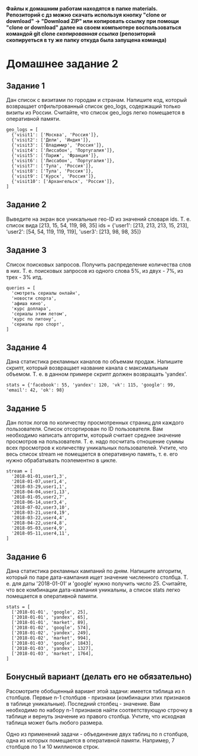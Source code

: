 **Файлы к домашним работам находятся в папке materials.
Репозиторий с дз можно скачать используя кнопку "clone or download" -> "Download ZIP" или копировать ссылку при помощи "clone or download" далее на своем компьютере воспользоваться командой git clone _скопированная ссылка_ (репозиторий скопируеться в ту же папку откуда была запущена команда)**

# Домашнее задание 2

## Задание 1
Дан список с визитами по городам и странам. Напишите код, который возвращает отфильтрованный список geo_logs, содержащий только визиты из России. Считайте, что список geo_logs легко помещается в оперативной памяти.
```
geo_logs = [
  {'visit1': ['Москва', 'Россия']},
  {'visit2': ['Дели', 'Индия']},
  {'visit3': ['Владимир', 'Россия']},
  {'visit4': ['Лиссабон', 'Португалия']},
  {'visit5': ['Париж', 'Франция']},
  {'visit6': ['Лиссабон', 'Португалия']},
  {'visit7': ['Тула', 'Россия']},
  {'visit8': ['Тула', 'Россия']},
  {'visit9': ['Курск', 'Россия']},
  {'visit10': ['Архангельск', 'Россия']},
]
```

## Задание 2
Выведите на экран все уникальные гео-ID из значений словаря ids. Т. е. список вида [213, 15, 54, 119, 98, 35]
ids = {'user1': [213, 213, 213, 15, 213], 'user2': [54, 54, 119, 119, 119], 'user3': [213, 98, 98, 35]}

## Задание 3
Список поисковых запросов. Получить распределение количества слов в них. Т. е. поисковых запросов из одного слова 5%, из двух - 7%, из трех - 3% итд.
```
queries = [
  'смотреть сериалы онлайн',
  'новости спорта',
  'афиша кино',
  'курс доллара',
  'сериалы этим летом',
  'курс по питону',
  'сериалы про спорт',
]
```

## Задание 4
Дана статистика рекламных каналов по объемам продаж. Напишите скрипт, который возвращает название канала с максимальным объемом.
Т. е. в данном примере скрипт должен возвращать 'yandex'.
```
stats = {'facebook': 55, 'yandex': 120, 'vk': 115, 'google': 99, 'email': 42, 'ok': 98}
```

## Задание 5
Дан поток логов по количеству просмотренных страниц для каждого пользователя. Список отсортирован по ID пользователя. Вам необходимо написать алгоритм, который считает среднее значение просмотров на пользователя. Т. е. надо посчитать отношение суммы всех просмотров к количеству уникальных пользователей. Учтите, что весь список stream не помещается в оперативную память, т. е. его нужно обрабатывать поэлементно в цикле.
```
stream = [
  '2018-01-01,user1,3',
  '2018-01-07,user1,4',
  '2018-03-29,user1,1',
  '2018-04-04,user1,13',
  '2018-01-05,user2,7',
  '2018-06-14,user3,4',
  '2018-07-02,user3,10',
  '2018-03-21,user4,19',
  '2018-03-22,user4,4',
  '2018-04-22,user4,8',
  '2018-05-03,user4,9',
  '2018-05-11,user4,11',
]
```

## Задание 6
Дана статистика рекламных кампаний по дням. Напишите алгоритм, который по паре дата-кампания ищет значение численного столбца. Т. е. для даты '2018-01-01' и 'google' нужно получить число 25. Считайте, что все комбинации дата-кампания уникальны, а список stats легко помещается в оперативной памяти.
```
stats = [
  ['2018-01-01', 'google', 25],
  ['2018-01-01', 'yandex', 65],
  ['2018-01-01', 'market', 89],
  ['2018-01-02', 'google', 574],
  ['2018-01-02', 'yandex', 249],
  ['2018-01-02', 'market', 994],
  ['2018-01-03', 'google', 1843],
  ['2018-01-03', 'yandex', 1327],
  ['2018-01-03', 'market', 1764],
]
```

## Бонусный вариант (делать его не обязательно)
Рассмотрите обобщенный вариант этой задачи: имеется таблица из n столбцов. Первые n-1 столбцов - признаки (комбинации этих признаков в таблице уникальные). Последний столбец - значение. Вам необходимо по набору n-1 признаков найти соответствующую строчку в таблице и вернуть значение из правого столбца. Учтите, что исходная таблица может быть любого размера.

Одно из применений задачи - объединение двух таблиц по n столбцов, одна из которых помещается в оперативной памяти. Например, 7 столбцов по 1 и 10 миллионов строк.
